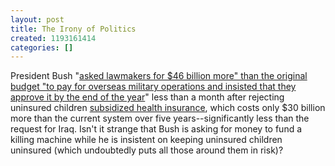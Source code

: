 ```yaml
---
layout: post
title: The Irony of Politics
created: 1193161414
categories: []
---
```

President Bush "[asked lawmakers for $46 billion more" than the original budget "to pay for overseas military operations and insisted that they approve it by the end of the year](http://www.washingtonpost.com/wp-dyn/content/article/2007/10/22/AR2007102202144.html)" less than a month after rejecting uninsured children [subsidized health insurance](http://ap.google.com/article/ALeqM5h3-r4-QX2sJIwxAkeLfY3zUOHgQAD8SD5KK00), which costs only $30 billion more than the current system over five years--significantly less than the request for Iraq. Isn't it strange that Bush is asking for money to fund a killing machine while he is insistent on keeping uninsured children uninsured (which undoubtedly puts all those around them in risk)?
